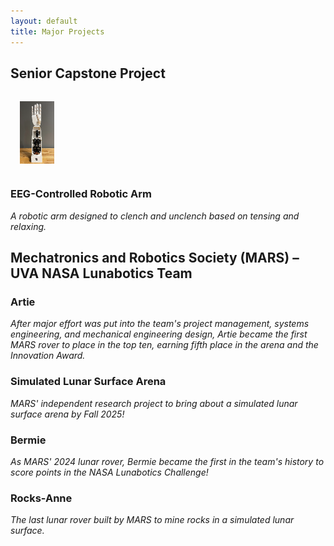 ```yaml
---
layout: default
title: Major Projects
---
```


## Senior Capstone Project
<html>
  <head>
  <style>
    div {
      display: flex;
      justify-content: left;
      align-items: left;
    }
  </style>
  </head>
  <div>
    <img src="Major Projects/capstone_bionic_arm_thumbnail.png" style="padding:15px;">
  </div>
</html>

<!---<html>
  <img align="left" src="Major Projects/capstone_bionic_arm_thumbnail.png">
</html>-->

<!---![Capstone Bionic Arm](./Major Projects/capstone_bionic_arm_thumbnail.png)-->

### EEG-Controlled Robotic Arm
_A robotic arm designed to clench and unclench based on tensing and relaxing._

## Mechatronics and Robotics Society (MARS) – UVA NASA Lunabotics Team

### Artie
_After major effort was put into the team's project management, systems engineering, and mechanical engineering design, Artie became the first MARS rover to place in the top ten, earning fifth place in the arena and the Innovation Award._

### Simulated Lunar Surface Arena
_MARS' independent research project to bring about a simulated lunar surface arena by Fall 2025!_

### Bermie
_As MARS' 2024 lunar rover, Bermie became the first in the team's history to score points in the NASA Lunabotics Challenge!_

### Rocks-Anne
_The last lunar rover built by MARS to mine rocks in a simulated lunar surface._ 
